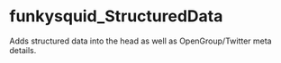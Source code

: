 # funkysquid_StructuredData

Adds structured data into the head as well as OpenGroup/Twitter meta details.

